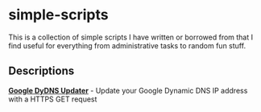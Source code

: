 # simple-scripts
This is a collection of simple scripts I have written or borrowed from that I find useful for everything from administrative tasks to random fun stuff.

## Descriptions
**[Google DyDNS Updater](/google-dydns-updater/)** - Update your Google Dynamic DNS IP address with a HTTPS GET request
